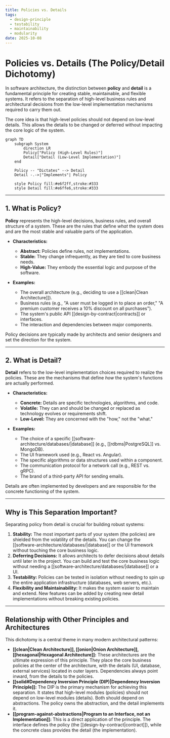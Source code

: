 ```yaml
---
title: Policies vs. Details
tags:
  - design-principle
  - testability
  - maintainability
  - modularity
date: 2025-10-08
---
```

# Policies vs. Details (The Policy/Detail Dichotomy)

In software architecture, the distinction between **policy** and **detail** is a fundamental principle for creating stable, maintainable, and flexible systems. It refers to the separation of high-level business rules and architectural decisions from the low-level implementation mechanisms required to carry them out.

The core idea is that high-level policies should not depend on low-level details. This allows the details to be changed or deferred without impacting the core logic of the system.

```mermaid
graph TD
    subgraph System
        direction LR
        Policy["Policy (High-Level Rules)"]
        Detail["Detail (Low-Level Implementation)"]
    end

    Policy -- "Dictates" --> Detail
    Detail -.->|"Implements"| Policy

    style Policy fill:#e6f2ff,stroke:#333
    style Detail fill:#e6ffe6,stroke:#333
```

---

## 1. What is Policy?

**Policy** represents the high-level decisions, business rules, and overall structure of a system. These are the rules that define *what* the system does and are the most stable and valuable parts of the application.

- **Characteristics:**
    - **Abstract:** Policies define rules, not implementations.
    - **Stable:** They change infrequently, as they are tied to core business needs.
    - **High-Value:** They embody the essential logic and purpose of the software.

- **Examples:**
    - The overall architecture (e.g., deciding to use a [[clean|Clean Architecture]]).
    - Business rules (e.g., "A user must be logged in to place an order," "A premium customer receives a 10% discount on all purchases").
    - The system's public API [[design-by-contract|contracts]] or interfaces.
    - The interaction and dependencies between major components.

Policy decisions are typically made by architects and senior designers and set the direction for the system.

---

## 2. What is Detail?

**Detail** refers to the low-level implementation choices required to realize the policies. These are the mechanisms that define *how* the system's functions are actually performed.

- **Characteristics:**
    - **Concrete:** Details are specific technologies, algorithms, and code.
    - **Volatile:** They can and should be changed or replaced as technology evolves or requirements shift.
    - **Low-Level:** They are concerned with the "how," not the "what."

- **Examples:**
    - The choice of a specific [[software-architecture/databases/|database]] (e.g., [[rdbms|PostgreSQL]] vs. MongoDB).
    - The UI framework used (e.g., React vs. Angular).
    - The specific algorithms or data structures used within a component.
    - The communication protocol for a network call (e.g., REST vs. gRPC).
    - The brand of a third-party API for sending emails.

Details are often implemented by developers and are responsible for the concrete functioning of the system.

---

## Why is This Separation Important?

Separating policy from detail is crucial for building robust systems:

1.  **Stability:** The most important parts of your system (the policies) are shielded from the volatility of the details. You can change the [[software-architecture/databases/|database]] or the UI framework without touching the core business logic.
2.  **Deferring Decisions:** It allows architects to defer decisions about details until later in the project. You can build and test the core business logic without needing a [[software-architecture/databases/|database]] or a UI.
3.  **Testability:** Policies can be tested in isolation without needing to spin up the entire application infrastructure (databases, web servers, etc.).
4.  **Flexibility and Maintainability:** It makes the system easier to maintain and extend. New features can be added by creating new detail implementations without breaking existing policies.

---

## Relationship with Other Principles and Architectures

This dichotomy is a central theme in many modern architectural patterns:

-   **[[clean|Clean Architecture]], [[onion|Onion Architecture]], [[hexagonal|Hexagonal Architecture]]:** These architectures are the ultimate expression of this principle. They place the core business policies at the center of the architecture, with the details (UI, database, external services) located in outer layers. Dependencies always point inward, from the details to the policies.
-   **[[solid#Dependency Inversion Principle (DIP)|Dependency Inversion Principle]]:** The DIP is the primary mechanism for achieving this separation. It states that high-level modules (policies) should not depend on low-level modules (details). Both should depend on abstractions. The policy owns the abstraction, and the detail implements it.
-   **[[program-against-abstractions|Program to an Interface, not an Implementation]]:** This is a direct application of the principle. The interface defines the policy (the [[design-by-contract|contract]]), while the concrete class provides the detail (the implementation).
